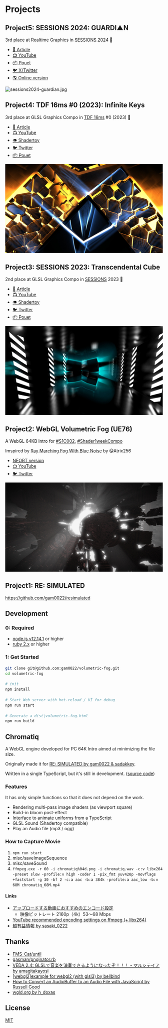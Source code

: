 # Projects

## Project5: SESSIONS 2024: GUARDI▲N

3rd place at Realtime Graphics in [SESSIONS 2024](https://sessions-party.com/events/sessions-2024/) :3rd_place_medal:

- [📝 Article](https://gam0022.net/blog/2024/12/02/sessions2024-guardian/)
- [:tv: YouTube](https://www.youtube.com/watch?v=T-V3mHlsgzQ)
- [:package: Pouet](https://t.co/nXZkIBYdnC)
- [:bird: X/Twitter](https://x.com/gam0022/status/1858308509856678328)
- [:earth_americas: Online version](https://gam0022.net/webgl/#demoscne_guardian)

![sessions2024-guardian.jpg](sessions2024-guardian.jpg)

## Project4: TDF 16ms #0 (2023): Infinite Keys

3rd place at GLSL Graphics Compo in [TDF 16ms](https://16ms.tokyodemofest.jp/) #0 (2023) :3rd_place_medal:

- [📝 Article](https://gam0022.net/blog/2023/10/30/tdf16ms0/)
- [:tv: YouTube](https://youtu.be/B4ZirkFOdZg?si=2R6X8x_bMMbgQoK2)
- [:eye: Shadertoy](https://www.shadertoy.com/view/csKfzw)
- [:bird: Twitter](https://twitter.com/gam0022/status/1716107013154087009)
- [:package: Pouet](https://www.pouet.net/prod.php?which=95342)

![infinite-keys](screenshots/infinite-keys.jpg)

## Project3: SESSIONS 2023: Transcendental Cube

2nd place at GLSL Graphics Compo in [SESSIONS](https://sessions.frontl1ne.net/) 2023 :2nd_place_medal:

- [📝 Article](https://gam0022.net/blog/2023/05/31/sessions2023-glsl-compo/)
- [:tv: YouTube](https://youtu.be/194E3UWj870)
- [:eye: Shadertoy](https://www.shadertoy.com/view/dldGzj)
- [:bird: Twitter](https://twitter.com/gam0022/status/1653096277184503808)
- [:package: Pouet](https://www.pouet.net/prod.php?which=94339)

![sessions2023](screenshots/sessions2023.jpg)

## Project2: WebGL Volumetric Fog (UE76)

A WebGL 64KB Intro for [#S1C002](https://neort.io/tag/bqr6ous3p9f48fkis91g), [#Shader1weekCompo](https://neort.io/tag/br0go2s3p9f194rkgmj0)

Imspired by [Ray Marching Fog With Blue Noise](https://blog.demofox.org/2020/05/10/ray-marching-fog-with-blue-noise/) by @Atrix256

- [NEORT version](https://neort.io/art/br0go2k3p9f194rkgmgg)
- [:tv: YouTube](https://youtu.be/8BEFyZzk6jI)
- [:bird: Twitter](https://twitter.com/gam0022/status/1261967964955279360/)

![volumetric-fog](screenshots/volumetric-fog.jpg)

## Project1: RE: SIMULATED

https://github.com/gam0022/resimulated


## Development

### 0: Required

- [node.js v12.14.1](https://nodejs.org/ja/) or higher
- [ruby 2.x](https://www.ruby-lang.org/ja/downloads/) or higher

### 1: Get Started

```sh
git clone git@github.com:gam0022/volumetric-fog.git
cd volumetric-fog

# init
npm install

# Start Web server with hot-reload / UI for debug
npm run start

# Generate a dist\volumetric-fog.html
npm run build
```

## Chromatiq

A WebGL engine developed for PC 64K Intro aimed at minimizing the file size.

Originally made it for [RE: SIMULATED by gam0022 & sadakkey](https://github.com/gam0022/resimulated).

Written in a single TypeScript, but it's still in development. ([source code](https://github.com/gam0022/resimulated/blob/master/src/chromatiq.ts))

### Features

It has only simple functions so that it does not depend on the work.

- Rendering multi-pass image shaders (as viewport square)
- Build-in bloom post-effect
- Interface to animate uniforms from a TypeScript
- GLSL Sound (Shadertoy compatible)
- Play an Audio file (mp3 / ogg)

### How to Capture Movie

1. `npm run start`
2. misc/saveImageSequence
3. misc/saveSound
4. `ffmpeg.exe -r 60 -i chromatiq%04d.png -i chromatiq.wav -c:v libx264 -preset slow -profile:v high -coder 1 -pix_fmt yuv420p -movflags +faststart -g 30 -bf 2 -c:a aac -b:a 384k -profile:a aac_low -b:v 68M chromatiq_68M.mp4`

#### Links

- [アップロードする動画におすすめのエンコード設定](https://support.google.com/youtube/answer/1722171?hl=ja)
    - 映像ビットレート 2160p（4k）53～68 Mbps
- [YouTube recommended encoding settings on ffmpeg (+ libx264)](https://gist.github.com/mikoim/27e4e0dc64e384adbcb91ff10a2d3678)
- [超有益情報 by sasaki_0222](https://twitter.com/sasaki_0222/status/1248910333835530241)

## Thanks

- [FMS-Cat/until](https://github.com/FMS-Cat/until)
- [gasman/pnginator.rb](https://gist.github.com/gasman/2560551)
- [VEDA 2.4: GLSLで音楽を演奏できるようになったぞ！！！ - マルシテイア by amagitakayosi](https://blog.amagi.dev/entry/veda-sound)
- [[webgl2]example for webgl2 (with glsl3) by bellbind](https://gist.github.com/bellbind/8c98bb86cfd064d944312b09b98af1b9)
- [How to Convert an AudioBuffer to an Audio File with JavaScript by Russell Good](https://www.russellgood.com/how-to-convert-audiobuffer-to-audio-file/)
- [wgld.org by h_doxas](https://wgld.org/)

## License

[MIT](LICENSE)
